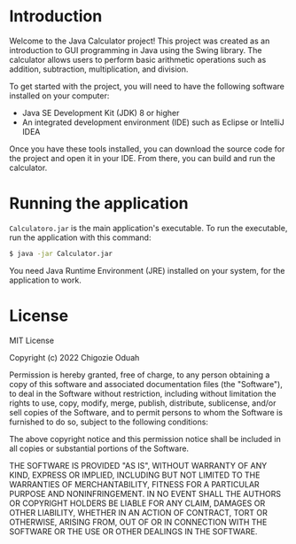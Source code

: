 # Introduction

Welcome to the Java Calculator project! This project was created as an introduction to GUI programming in Java using the Swing library. The calculator allows users to perform basic arithmetic operations such as addition, subtraction, multiplication, and division.

To get started with the project, you will need to have the following software installed on your computer:

* Java SE Development Kit (JDK) 8 or higher
* An integrated development environment (IDE) such as Eclipse or IntelliJ IDEA

Once you have these tools installed, you can download the source code for the project and open it in your IDE. From there, you can build and run the calculator.

# Running the application

`Calculatoro.jar` is the main application's executable. To run the executable, run the application with this command:
```bash
$ java -jar Calculator.jar
```

You need Java Runtime Environment (JRE) installed on your system, for the application to work.

# License

MIT License

Copyright (c) 2022 Chigozie Oduah

Permission is hereby granted, free of charge, to any person obtaining a copy
of this software and associated documentation files (the "Software"), to deal
in the Software without restriction, including without limitation the rights
to use, copy, modify, merge, publish, distribute, sublicense, and/or sell
copies of the Software, and to permit persons to whom the Software is
furnished to do so, subject to the following conditions:

The above copyright notice and this permission notice shall be included in all
copies or substantial portions of the Software.

THE SOFTWARE IS PROVIDED "AS IS", WITHOUT WARRANTY OF ANY KIND, EXPRESS OR
IMPLIED, INCLUDING BUT NOT LIMITED TO THE WARRANTIES OF MERCHANTABILITY,
FITNESS FOR A PARTICULAR PURPOSE AND NONINFRINGEMENT. IN NO EVENT SHALL THE
AUTHORS OR COPYRIGHT HOLDERS BE LIABLE FOR ANY CLAIM, DAMAGES OR OTHER
LIABILITY, WHETHER IN AN ACTION OF CONTRACT, TORT OR OTHERWISE, ARISING FROM,
OUT OF OR IN CONNECTION WITH THE SOFTWARE OR THE USE OR OTHER DEALINGS IN THE
SOFTWARE.